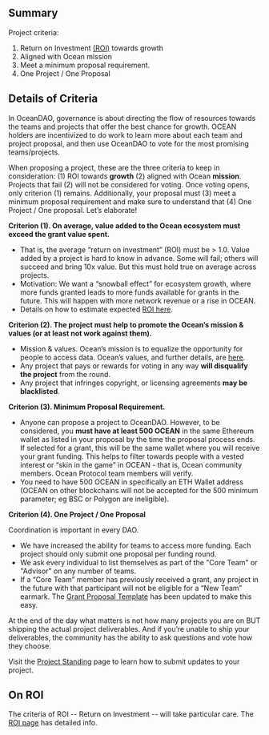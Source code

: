## Summary

Project criteria: 
1. Return on Investment [(ROI)](On-Roi) towards growth
1. Aligned with Ocean mission
1. Meet a minimum proposal requirement.
1. One Project / One Proposal

## Details of Criteria

In OceanDAO, governance is about directing the flow of resources towards the teams and projects that offer the best chance for growth. OCEAN holders are incentivized to do work to learn more about each team and project proposal, and then use OceanDAO to vote for the most promising teams/projects.

When proposing a project, these are the three criteria to keep in consideration: (1) ROI towards **growth** (2) aligned with Ocean **mission**. Projects that fail (2) will not be considered for voting. Once voting opens, only criterion (1) remains. Additionally, your proposal must (3) meet a minimum proposal requirement and make sure to understand that (4) One Project / One proposal. Let’s elaborate!

**Criterion (1). On average, value added to the Ocean ecosystem must exceed the grant value spent.**
- That is, the average “return on investment” (ROI) must be > 1.0. Value added by a project is hard to know in advance. Some will fail; others will succeed and bring 10x value. But this must hold true on average across projects. 
- Motivation: We want a “snowball effect” for ecosystem growth, where more funds granted leads to more funds available for grants in the future. This will happen with more network revenue or a rise in OCEAN.
- Details on how to estimate expected [ROI here](On-ROI).

**Criterion (2). The project must help to promote the Ocean’s mission & values (or at least not work against them).**
- Mission & values. Ocean’s mission is to equalize the opportunity for people to access data. Ocean’s values, and further details, are [here](https://blog.oceanprotocol.com/mission-values-for-ocean-protocol-aba998e95b8).
- Any project that pays or rewards for voting in any way **will disqualify the project** from the round.
- Any project that infringes copyright, or licensing agreements **may be blacklisted**.

**Criterion (3). Minimum Proposal Requirement.**
- Anyone can propose a project to OceanDAO. However, to be considered, you **must have at least 500 OCEAN** in the same Ethereum wallet as listed in your proposal by the time the proposal process ends. If selected for a grant, this will be the same wallet where you will receive your grant funding. This helps to filter towards people with a vested interest or “skin in the game” in OCEAN - that is, Ocean community members. Ocean Protocol team members will verify.
- You need to have 500 OCEAN in specifically an ETH Wallet address (OCEAN on other blockchains will not be accepted for the 500 minimum parameter; eg BSC or Polygon are ineligible).

**Criterion (4). One Project / One Proposal**

Coordination is important in every DAO.

- We have increased the ability for teams to access more funding. Each project should only submit one proposal per funding round. 
- We ask every individual to list themselves as part of the "Core Team" or "Advisor" on any number of teams.
- If a “Core Team” member has previously received a grant, any project in the future with that participant will not be eligible for a “New Team” earmark. The [Grant Proposal Template](https://github.com/oceanprotocol/oceandao/wiki/Grant-Proposal-Template) has been updated to make this easy.

At the end of the day what matters is not how many projects you are on BUT shipping the actual project deliverables. And if you’re unable to ship your deliverables, the community has the ability to ask questions and vote how they choose.

Visit the [Project Standing](https://www.notion.so/Project-Standing-a26be0e2054e4927ab5ab8e7bde8558f) page to learn how to submit updates to your project.


## On ROI

The criteria of ROI -- Return on Investment -- will take particular care. The [ROI page](On-Roi) has detailed info.